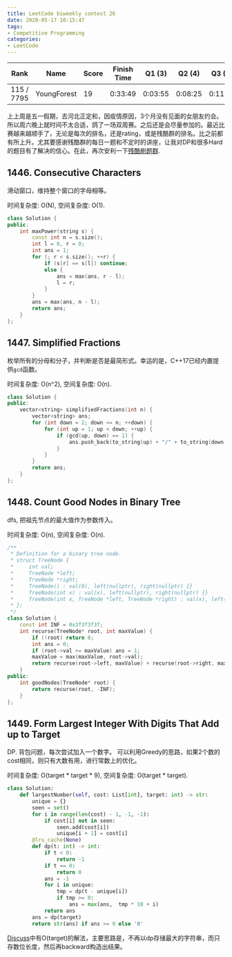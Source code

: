 ```yaml
---
title: LeetCode biweekly contest 26
date: 2020-05-17 10:15:47
tags:
- Competitive Programming
categories:
- LeetCode
---
```


| Rank |	Name |	Score |	Finish Time | 	Q1 (3) |	Q2 (4) |	Q3 (5) |	Q4 (7)|
|--|--|--|--|--|--|--|--|
| 115 / 7795 |	YoungForest | 19 | 	0:33:49 |  0:03:55 |   0:08:25 | 0:11:57 |   0:28:49  1 |

上上周是五一假期，去河北正定和，因疫情原因，3个月没有见面的女朋友约会。所以周六晚上就时间不太合适，鸽了一场双周赛。之后还是会尽量参加的。最近比赛越来越顺手了，无论是每次的排名，还是rating，或是残酷群的排名。比之前都有所上升。尤其要感谢残酷群的每日一题和不定时的讲座，让我对DP和很多Hard的题目有了解决的信心。在此，再次安利一下[残酷刷题群](https://wisdompeak.github.io/lc-score-board/).

## 1446. Consecutive Characters

滑动窗口，维持整个窗口的字母相等。

时间复杂度: O(N),
空间复杂度: O(1).

```cpp
class Solution {
public:
    int maxPower(string s) {
        const int n = s.size();
        int l = 0, r = 0;
        int ans = 1;
        for (; r < s.size(); ++r) {
            if (s[r] == s[l]) continue;
            else {
                ans = max(ans, r - l);
                l = r;
            }
        }
        ans = max(ans, n - l);
        return ans;
    }
};
```

## 1447. Simplified Fractions

枚举所有的分母和分子，并判断是否是最简形式。幸运的是，C++17已经内置提供`gcd`函数。

时间复杂度: O(n^2),
空间复杂度: O(n).

```cpp
class Solution {
public:
    vector<string> simplifiedFractions(int n) {
        vector<string> ans;
        for (int down = 2; down <= n; ++down) {
            for (int up = 1; up < down; ++up) {
                if (gcd(up, down) == 1) {
                    ans.push_back(to_string(up) + "/" + to_string(down));
                }
            }
        }
        return ans;
    }
};
```

## 1448. Count Good Nodes in Binary Tree

dfs, 把祖先节点的最大值作为参数传入。

时间复杂度: O(n),
空间复杂度: O(n).

```cpp
/**
 * Definition for a binary tree node.
 * struct TreeNode {
 *     int val;
 *     TreeNode *left;
 *     TreeNode *right;
 *     TreeNode() : val(0), left(nullptr), right(nullptr) {}
 *     TreeNode(int x) : val(x), left(nullptr), right(nullptr) {}
 *     TreeNode(int x, TreeNode *left, TreeNode *right) : val(x), left(left), right(right) {}
 * };
 */
class Solution {
    const int INF = 0x3f3f3f3f;
    int recurse(TreeNode* root, int maxValue) {
        if (!root) return 0;
        int ans = 0;
        if (root->val >= maxValue) ans = 1;
        maxValue = max(maxValue, root->val);
        return recurse(root->left, maxValue) + recurse(root->right, maxValue) + ans;
    }
public:
    int goodNodes(TreeNode* root) {
        return recurse(root, -INF);
    }
};
```

## 1449. Form Largest Integer With Digits That Add up to Target

DP. 背包问题，每次尝试加入一个数字。
可以利用Greedy的思路，如果2个数的cost相同，则只有大数有用，进行常数上的优化。

时间复杂度: O(target * target * 9),
空间复杂度: O(target * target).

```python
class Solution:
    def largestNumber(self, cost: List[int], target: int) -> str:
        unique = {}
        seen = set()
        for i in range(len(cost) - 1, -1, -1):
            if cost[i] not in seen:
                seen.add(cost[i])
                unique[i + 1] = cost[i]
        @lru_cache(None)
        def dp(t: int) -> int:
            if t < 0:
                return -1
            if t == 0:
                return 0
            ans = -1
            for i in unique:
                tmp = dp(t - unique[i])
                if tmp >= 0:
                    ans = max(ans,  tmp * 10 + i)
            return ans
        ans = dp(target)
        return str(ans) if ans >= 0 else '0'
```

[Discuss](https://leetcode.com/problems/form-largest-integer-with-digits-that-add-up-to-target/discuss/635267/C%2B%2BJavaPython-Strict-O(Target))中有O(target)的解法，主要思路是，不再以dp存储最大的字符串，而只存数位长度，然后再backward构造出结果。